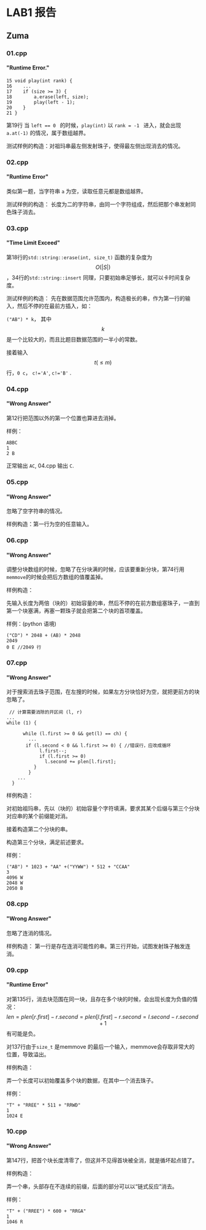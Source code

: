 # LAB1 报告

## Zuma

### 01.cpp

#### "Runtime Error."

```
15 void play(int rank) {
16    ...
17    if (size >= 3) {
18        a.erase(left, size);
19        play(left - 1);
20    }
21 }
```

第19行 当 ```left == 0 ```  的时候，```play(int)``` 以 ```rank = -1 ``` 进入，就会出现 ``` a.at(-1) ``` 的情况，属于数组越界。

测试样例的构造：对祖玛串最左侧发射珠子，使得最左侧出现消去的情况。

### 02.cpp

#### "Runtime Error"

类似第一题，当字符串 ```a``` 为空，读取任意元都是数组越界。

测试样例的构造： 长度为二的字符串，由同一个字符组成，然后把那个串发射同色珠子消去。

### 03.cpp

#### "Time Limit Exceed"

第18行的```std::string::erase(int, size_t)``` 函数的复杂度为 $$O(|S|)$$，34行的```std::string::insert``` 同理，只要初始串足够长，就可以卡时间复杂度。

测试样例的构造： 先在数据范围允许范围内，构造极长的串，作为第一行的输入，然后不停的在最前方插入，如：

``` ("AB") * k ```， 其中 $$k$$ 是一个比较大的，而且比题目数据范围的一半小的常数。

接着输入 $$t(\leq m)$$ 行，```0 c```， ```c!='A'```, ```c!='B'``` .

### 04.cpp

#### "Wrong Answer"

第12行把范围以外的第一个位置也算进去消掉。

样例： 

```
ABBC
1
2 B
```

正常输出 ```AC```, 04.cpp 输出 ```C```.

### 05.cpp

#### "Wrong Answer"

忽略了空字符串的情况。

样例构造：第一行为空的任意输入。

### 06.cpp

#### "Wrong Answer"

调整分块数组的时候，忽略了在分块满的时候，应该要重新分块，第74行用```memmove```的时候会把后方数组的值覆盖掉。

样例构造：

先输入长度为两倍（块的）初始容量的串，然后不停的在前方数组塞珠子，一直到第一个块塞满，再塞一颗珠子就会把第二个块的首项覆盖。

样例：(python 语境)

```
("CD") * 2048 + (AB) * 2048
2049
0 E //2049 行
```

### 07.cpp

#### "Wrong Answer"

对于搜索消去珠子范围，在左搜的时候，如果左方分块恰好为空，就把更前方的块忽略了。

```
 // 计算需要消除的开区间 (l, r)
...
while (1) {

	  while (l.first >= 0 && get(l) == ch) {
		...
       if (l.second < 0 && l.first >= 0) { //错误行，应改成循环
            l.first--;
            if (l.first >= 0)
              l.second += plen[l.first];
          }
        }
    ...
  }
```


样例构造：

对初始祖玛串，先以（块的）初始容量个字符填满，要求其某个后缀与第三个分块对应串的某个前缀能对消。

接着构造第二个分块的串。

构造第三个分块，满足前述要求。

样例：

```
("AB") * 1023 + "AA" +("YYWW") * 512 + "CCAA"
3
4096 W
2048 W
2050 B
```

### 08.cpp

#### "Wrong Answer"

忽略了连消的情况。

样例构造： 第一行是存在连消可能性的串。第三行开始，试图发射珠子触发连消。

### 09.cpp

#### "Runtime Error"

对第135行，消去块范围在同一块，且存在多个块的时候，会出现长度为负值的情况：
$$
len = plen[r.first] - r.second = plen[l.first] - r.second = l.second - r.second + 1
$$
有可能是负。

对137行由于```size_t``` 是memmove 的最后一个输入，memmove会存取非常大的位置，导致溢出。

样例构造：

弄一个长度可以初始覆盖多个块的数据，在其中一个消去珠子。

样例：

```
"T" + "RREE" * 511 + "RRWD"
1
1024 E
```

### 10.cpp

#### "Wrong Answer"

第147行，把首个块长度清零了，但这并不见得首块被全消，就是循坏起点错了。

样例构造：

弄一个串，头部存在不连续的前缀，后面的部分可以以“链式反应”消去。

样例：

```
"T" + ("RREE") * 600 + "RRGA"
1
1046 R
```

